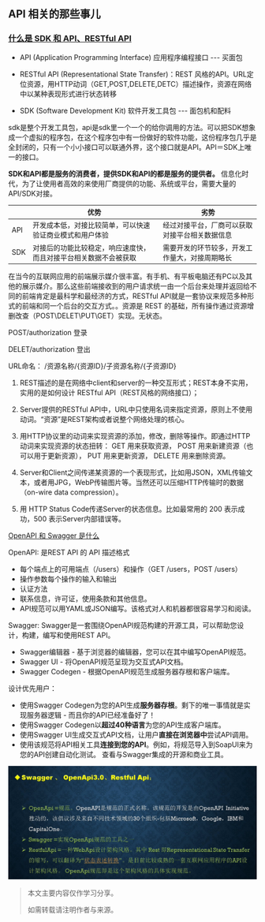 ## API 相关的那些事儿 

### [什么是 SDK 和 API、RESTful API](https://blog.csdn.net/hjc1984117/article/details/77334616)

- API (Application Programming Interface) 应用程序编程接口 --- 买面包
- RESTful API (Representational State Transfer)：REST 风格的API。URL定位资源，用HTTP动词（GET,POST,DELETE,DETC）描述操作，资源在网络中以某种表现形式进行状态转移

- SDK (Software Development Kit) 软件开发工具包 --- 面包机和配料

sdk是整个开发工具包，api是sdk里一个一个的给你调用的方法。可以把SDK想象成一个虚拟的程序包，在这个程序包中有一份做好的软件功能，这份程序包几乎是全封闭的，只有一个小小接口可以联通外界，这个接口就是API。API＝SDK上唯一的接口。

**SDK和API都是服务的消费者，提供SDK和API的都是服务的提供者。**
信息化时代，为了让使用者高效的来使用厂商提供的功能、系统或平台，需要大量的API/SDK对接。

|      | 优势                                                         | 劣势                                           |
| ---- | ------------------------------------------------------------ | ---------------------------------------------- |
| API  | 开发成本低，对接比较简单，可以快速验证商业模式和用户体验     | 经过对接平台，厂商可以获取对接平台相关数据信息 |
| SDK  | 对接后的功能比较稳定，响应速度快，而且对接平台相关数据不会被获取 | 需要开发的环节较多，开发工作量大，对接周期略长 |

在当今的互联网应用的前端展示媒介很丰富。有手机、有平板电脑还有PC以及其他的展示媒介。那么这些前端接收到的用户请求统一由一个后台来处理并返回给不同的前端肯定是最科学和最经济的方式，RESTful API就是一套协议来规范多种形式的前端和同一个后台的交互方式。。资源是 REST 的基础，所有操作通过资源增删改查（POST\DELET\PUT\GET）实现。无状态。

POST/authorization 登录

DELET/authorization 登出

URL命名： /资源名称/{资源ID}/子资源名称/{子资源ID}

1. REST描述的是在网络中client和server的一种交互形式；REST本身不实用，实用的是如何设计 RESTful API（REST风格的网络接口）；

2. Server提供的RESTful API中，URL中只使用名词来指定资源，原则上不使用动词。“资源”是REST架构或者说整个网络处理的核心。

3. 用HTTP协议里的动词来实现资源的添加，修改，删除等操作。即通过HTTP动词来实现资源的状态扭转：
   GET 用来获取资源，
   POST 用来新建资源（也可以用于更新资源），
   PUT 用来更新资源，
   DELETE 用来删除资源。

4. Server和Client之间传递某资源的一个表现形式，比如用JSON，XML传输文本，或者用JPG，WebP传输图片等。当然还可以压缩HTTP传输时的数据（on-wire data compression）。
5. 用 HTTP Status Code传递Server的状态信息。比如最常用的 200 表示成功，500 表示Server内部错误等。

[OpenAPI 和 Swagger 是什么](https://www.breakyizhan.com/swagger/2806.html)

OpenAPI: 是REST API 的 API 描述格式

- 每个端点上的可用端点（/users）和操作（GET /users，POST /users）
- 操作参数每个操作的输入和输出
- 认证方法
- 联系信息，许可证，使用条款和其他信息。
- API规范可以用YAML或JSON编写。该格式对人和机器都很容易学习和阅读。

Swagger: Swagger是一套围绕OpenAPI规范构建的开源工具，可以帮助您设计，构建，编写和使用REST API。

- Swagger编辑器 - 基于浏览器的编辑器，您可以在其中编写OpenAPI规范。
- Swagger UI - 将OpenAPI规范呈现为交互式API文档。
- Swagger Codegen - 根据OpenAPI规范生成服务器存根和客户端库。

设计优先用户：

- 使用Swagger Codegen为您的API生成**服务器存根**。剩下的唯一事情就是实现服务器逻辑 - 而且你的API已经准备好了！
- 使用Swagger Codegen以**超过40种语言**为您的API生成客户端库。
- 使用Swagger UI生成交互式API文档，让用户**直接在浏览器中**尝试API调用。
- 使用该规范将API相关工具**连接到您的API**。例如，将规范导入到SoapUI来为您的API创建自动化测试。
  查看与Swagger集成的开源和商业工具。

![API](../images/API.png)

> 本文主要内容仅作学习分享。
>
> 如需转载请注明作者与来源。
